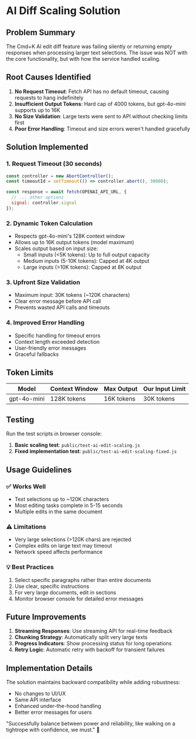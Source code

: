 # AI Diff Scaling Solution

## Problem Summary

The Cmd+K AI edit diff feature was failing silently or returning empty responses when processing larger text selections. The issue was NOT with the core functionality, but with how the service handled scaling.

## Root Causes Identified

1. **No Request Timeout**: Fetch API has no default timeout, causing requests to hang indefinitely
2. **Insufficient Output Tokens**: Hard cap of 4000 tokens, but gpt-4o-mini supports up to 16K
3. **No Size Validation**: Large texts were sent to API without checking limits first
4. **Poor Error Handling**: Timeout and size errors weren't handled gracefully

## Solution Implemented

### 1. Request Timeout (30 seconds)
```javascript
const controller = new AbortController();
const timeoutId = setTimeout(() => controller.abort(), 30000);

const response = await fetch(OPENAI_API_URL, {
  // ... other options
  signal: controller.signal
});
```

### 2. Dynamic Token Calculation
- Respects gpt-4o-mini's 128K context window
- Allows up to 16K output tokens (model maximum)
- Scales output based on input size:
  - Small inputs (<5K tokens): Up to full output capacity
  - Medium inputs (5-10K tokens): Capped at 4K output
  - Large inputs (>10K tokens): Capped at 8K output

### 3. Upfront Size Validation
- Maximum input: 30K tokens (~120K characters)
- Clear error message before API call
- Prevents wasted API calls and timeouts

### 4. Improved Error Handling
- Specific handling for timeout errors
- Context length exceeded detection
- User-friendly error messages
- Graceful fallbacks

## Token Limits

| Model | Context Window | Max Output | Our Input Limit |
|-------|---------------|------------|-----------------|
| gpt-4o-mini | 128K tokens | 16K tokens | 30K tokens |

## Testing

Run the test scripts in browser console:

1. **Basic scaling test**: `public/test-ai-edit-scaling.js`
2. **Fixed implementation test**: `public/test-ai-edit-scaling-fixed.js`

## Usage Guidelines

### ✅ Works Well
- Text selections up to ~120K characters
- Most editing tasks complete in 5-15 seconds
- Multiple edits in the same document

### ⚠️ Limitations
- Very large selections (>120K chars) are rejected
- Complex edits on large text may timeout
- Network speed affects performance

### 💡 Best Practices
1. Select specific paragraphs rather than entire documents
2. Use clear, specific instructions
3. For very large documents, edit in sections
4. Monitor browser console for detailed error messages

## Future Improvements

1. **Streaming Responses**: Use streaming API for real-time feedback
2. **Chunking Strategy**: Automatically split very large texts
3. **Progress Indicators**: Show processing status for long operations
4. **Retry Logic**: Automatic retry with backoff for transient failures

## Implementation Details

The solution maintains backward compatibility while adding robustness:
- No changes to UI/UX
- Same API interface
- Enhanced under-the-hood handling
- Better error messages for users

"Successfully balance between power and reliability, like walking on a tightrope with confidence, we must." 🌟 